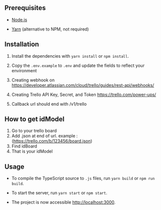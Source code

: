 
## Prerequisites

* [Node.js](https://nodejs.org/en/download/current/)

* [Yarn](https://yarnpkg.com/) (alternative to NPM, not required)

  

## Installation

1. Install the dependencies with `yarn install` or `npm install`.

2. Copy the `.env.example` to `.env` and update the fields to reflect your environment
3. Creating webhook on https://developer.atlassian.com/cloud/trello/guides/rest-api/webhooks/
4. Creating Trello API Key, Secret, and Token https://trello.com/power-ups/
6. Callback url should end with /v1/trello

## How to get idModel
1. Go to your trello board
2. Add .json at end of url. example : (https://trello.com/b/123456/board.json)
3. Find idBoard
4. That is your idModel
  

## Usage

* To compile the TypeScript source to `.js` files, run `yarn build` or `npm run build`.

* To start the server, run `yarn start` or `npm start`.

* The project is now accessible [http://localhost:3000](http://localhost:3000).